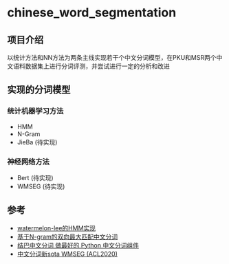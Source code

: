 # chinese_word_segmentation

## 项目介绍
以统计方法和NN方法为两条主线实现若干个中文分词模型，在PKU和MSR两个中文语料数据集上进行分词评测，并尝试进行一定的分析和改进

## 实现的分词模型

### 统计机器学习方法
- HMM
- N-Gram
- JieBa (待实现)

### 神经网络方法
- Bert (待实现)
- WMSEG (待实现)

## 参考
- [watermelon-lee的HMM实现](https://github.com/watermelon-lee/machine-learning-algorithms-implemented-by-python/tree/master/HMM)
- [基于N-gram的双向最大匹配中文分词](https://mqsee.blog.csdn.net/article/details/53466043)
- [结巴中文分词 做最好的 Python 中文分词组件](https://github.com/fxsjy/jieba)
- [中文分词新sota WMSEG (ACL2020)](https://aclanthology.org/2020.acl-main.734/)
